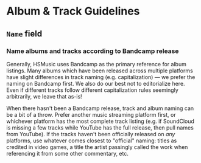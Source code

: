 # Album & Track Guidelines

## `Name` field

### Name albums and tracks according to Bandcamp release

Generally, HSMusic uses Bandcamp as the primary reference for album listings. Many albums which have been released across multiple platforms have slight differences in track naming (e.g. capitalization) — we prefer the naming on Bandcamp first. We also do our best not to editorialize here. Even if different tracks follow different capitalization rules seemingly arbitrarily, we leave that as-is!

When there hasn't been a Bandcamp release, track and album naming can be a bit of a throw. Prefer another music streaming platform first, or whichever platform has the most complete track listing (e.g. if SoundCloud is missing a few tracks while YouTube has the full release, then pull names from YouTube). If the tracks haven't been officially released on *any* platforms, use whatever comes closest to "official" naming: titles as credited in video games, a title the artist passingly called the work when referencing it from some other commentary, etc.
